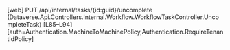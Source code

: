 [web] PUT /api/internal/tasks/{id:guid}/uncomplete  (Dataverse.Api.Controllers.Internal.Workflow.WorkflowTaskController.UncompleteTask)  [L85–L94] [auth=Authentication.MachineToMachinePolicy,Authentication.RequireTenantIdPolicy]


